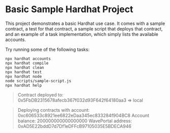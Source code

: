 # Basic Sample Hardhat Project

This project demonstrates a basic Hardhat use case. It comes with a sample contract, a test for that contract, a sample script that deploys that contract, and an example of a task implementation, which simply lists the available accounts.

Try running some of the following tasks:

```shell
npx hardhat accounts
npx hardhat compile
npx hardhat clean
npx hardhat test
npx hardhat node
node scripts/sample-script.js
npx hardhat help
```

> Contract deployed to: 0x5FbDB2315678afecb367f032d93F642f64180aa3  => local

> Deploying contracts with account:  0xc606533c8921ee6822eDaa345ec833284f904BC8
> Account balance:  200000000000000000
> WavePortal address:  0xAD5E22bddD7d7Df1eDFFcB97105035E5BDECA946